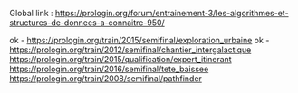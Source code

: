 Global link : 
https://prologin.org/forum/entrainement-3/les-algorithmes-et-structures-de-donnees-a-connaitre-950/

ok - https://prologin.org/train/2015/semifinal/exploration_urbaine
ok - https://prologin.org/train/2012/semifinal/chantier_intergalactique
https://prologin.org/train/2015/qualification/expert_itinerant
https://prologin.org/train/2016/semifinal/tete_baissee
https://prologin.org/train/2008/semifinal/pathfinder

